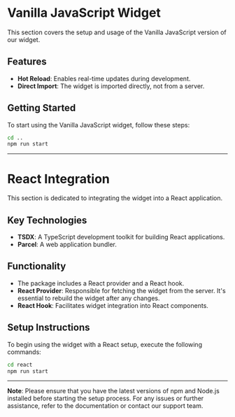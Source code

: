 # Vanilla JavaScript Widget

This section covers the setup and usage of the Vanilla JavaScript version of our widget.

## Features
- **Hot Reload**: Enables real-time updates during development.
- **Direct Import**: The widget is imported directly, not from a server.

## Getting Started

To start using the Vanilla JavaScript widget, follow these steps:

```bash
cd ..
npm run start
```

---

# React Integration

This section is dedicated to integrating the widget into a React application.

## Key Technologies
- **TSDX**: A TypeScript development toolkit for building React applications.
- **Parcel**: A web application bundler.

## Functionality
- The package includes a React provider and a React hook.
- **React Provider**: Responsible for fetching the widget from the server. It's essential to rebuild the widget after any changes.
- **React Hook**: Facilitates widget integration into React components.

## Setup Instructions

To begin using the widget with a React setup, execute the following commands:

```bash
cd react
npm run start
```

---

**Note**: Please ensure that you have the latest versions of npm and Node.js installed before starting the setup process. For any issues or further assistance, refer to the documentation or contact our support team.
